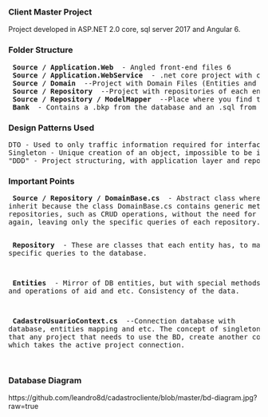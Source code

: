 <h3> Client Master Project </h3>
<p> Project developed in ASP.NET 2.0 core, sql server 2017 and Angular 6. </p>
<p> <h3> Folder Structure </h3> </p>
<pre>
<b> Source / Application.Web </b> - Angled front-end files 6
<b> Source / Application.WebService </b> - .net core project with controllers
<b> Source / Domain </b> --Project with Domain Files (Entities and Dtos)
<b> Source / Repository </b> --Project with repositories of each entity and connection context.
<b> Source / Repository / ModelMapper </b> --Place where you find the connection context
<b> Bank </b> - Contains a .bkp from the database and an .sql from the application database.
</pre>
<p> <h3> Design Patterns Used </h3> </p>
<pre>
DTO - Used to only traffic information required for interface.
Singleton - Unique creation of an object, impossible to be instantiated more than 1 time.
"DDD" - Project structuring, with application layer and repository.
</pre>
<p> <h3> Important Points </h3> </p>
<pre>
<b> Source / Repository / DomainBase.cs </b> - Abstract class where repositories should necessarily
inherit because the class DomainBase.cs contains generic methods that are used by all
repositories, such as CRUD operations, without the need for each repository to create
again, leaving only the specific queries of each repository.

<b> Repository </b> - These are classes that each entity has, to make specific queries to the database.

<b> Entities </b> - Mirror of DB entities, but with special methods and operations of aid and etc.
Consistency of the data.

<b> CadastroUsuarioContext.cs </b> --Connection database with database, entities mapping and etc.
The concept of singleton was used so that any project that needs to use the BD,
create another connection, which takes the active project connection.

</pre>

<p> <h3> Database Diagram </h3> </p>
https://github.com/leandro8d/cadastrocliente/blob/master/bd-diagram.jpg?raw=true
